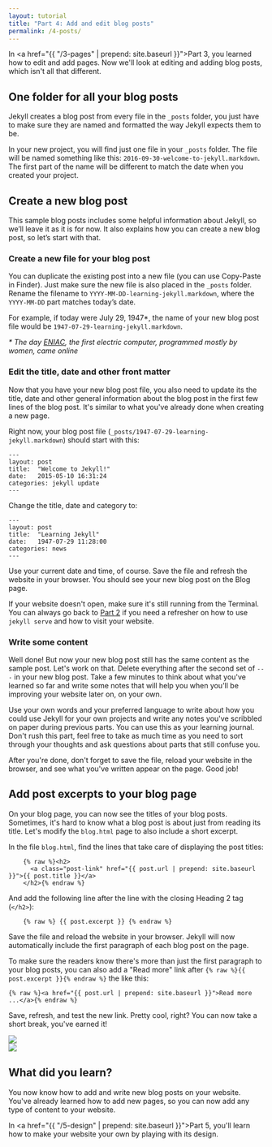 ```yaml
---
layout: tutorial
title: "Part 4: Add and edit blog posts"
permalink: /4-posts/
---
```


In <a href="{{ "/3-pages" | prepend: site.baseurl }}">Part 3</a>, you learned how to edit and add pages. Now we'll look at editing and adding blog posts, which isn't all that different.

## One folder for all your blog posts

Jekyll creates a blog post from every file in the `_posts` folder, you just have to make sure they are named and formatted the way Jekyll expects them to be.

In your new project, you will find just one file in your `_posts` folder. The file will be named something like this: `2016-09-30-welcome-to-jekyll.markdown`. The first part of the name will be different to match the date when you created your project.

## Create a new blog post

This sample blog posts includes some helpful information about Jekyll, so we’ll leave it as it is for now. It also explains how you can create a new blog post, so let’s start with that. 

### Create a new file for your blog post

You can duplicate the existing post into a new file (you can use Copy-Paste in Finder). Just make sure the new file is also placed in the `_posts` folder. Rename the filename to `YYYY-MM-DD-learning-jekyll.markdown`, where the `YYYY-MM-DD` part matches today’s date. 

For example, if today were July 29, 1947*, the name of your new blog post file would be `1947-07-29-learning-jekyll.markdown`.

<em>* The day <a href="http://en.wikipedia.org/wiki/ENIAC" target="_blank">ENIAC</a>, the first electric computer, programmed mostly by women, came online</em>

### Edit the title, date and other front matter

Now that you have your new blog post file, you also need to update its the title, date and other general information about the blog post in the first few lines of the blog post. It's similar to what you've already done when creating a new page.

Right now, your blog post file (`_posts/1947-07-29-learning-jekyll.markdown`) should start with this:

	---
	layout: post
	title:  "Welcome to Jekyll!"
	date:   2015-05-10 16:31:24
	categories: jekyll update
	---

Change the title, date and category to:

	---
	layout: post
	title:  "Learning Jekyll"
	date:   1947-07-29 11:28:00
	categories: news
	---

Use your current date and time, of course. Save the file and refresh the website in your browser. You should see your new blog post on the Blog page.

<div class="hint">
If your website doesn't open, make sure it's still running from the Terminal. You can always go back to <a href="{{ "/2-new-project#visit-your-first-jekyll-website" | prepend: site.baseurl }}">Part 2</a> if you need a refresher on how to use <code>jekyll serve</code> and how to visit your website.
</div>

### Write some content

Well done! But now your new blog post still has the same content as the sample post. Let's work on that. Delete everything after the second set of `---` in your new blog post. Take a few minutes to think about what you've learned so far and write some notes that will help you when you'll be improving your website later on, on your own.

Use your own words and your preferred language to write about how you could use Jekyll for your own projects and write any notes you've scribbled on paper during previous parts. You can use this as your learning journal. Don't rush this part, feel free to take as much time as you need to sort through your thoughts and ask questions about parts that still confuse you.

After you're done, don't forget to save the file, reload your website in the browser, and see what you've written appear on the page. Good job! 

## Add post excerpts to your blog page

On your blog page, you can now see the titles of your blog posts. Sometimes, it's hard to know what a blog post is about just from reading its title. Let's modify the `blog.html` page to also include a short excerpt.

In the file `blog.html`, find the lines that take care of displaying the post titles:

        {% raw %}<h2>
          <a class="post-link" href="{{ post.url | prepend: site.baseurl }}">{{ post.title }}</a>
        </h2>{% endraw %}

And add the following line after the line with the closing Heading 2 tag (`</h2>`):

		{% raw %} {{ post.excerpt }} {% endraw %}

Save the file and reload the website in your browser. Jekyll will now automatically include the first paragraph of each blog post on the page.

To make sure the readers know there's more than just the first paragraph to your blog posts, you can also add a "Read more" link after `{% raw %}{{ post.excerpt }}{% endraw %}` the like this:

	{% raw %}<a href="{{ post.url | prepend: site.baseurl }}">Read more ...</a>{% endraw %}

Save, refresh, and test the new link. Pretty cool, right? You can now take a short break, you've earned it!

<div class="os-switch"><div class="osx"><img src="{{ "/images/part-4-website.png" | prepend: site.baseurl }}"/></div><div class="wins"><img src="{{ "/images/part-4-website-win.png" | prepend: site.baseurl }}"/></div></div>
<div class="recap">
<h2>What did you learn?</h2>
You now know how to add and write new blog posts on your website. You've already learned how to add new pages, so you can now add any type of content to your website.
</div>

In <a href="{{ "/5-design" | prepend: site.baseurl }}">Part 5</a>, you'll learn how to make your website your own by playing with its design. 
